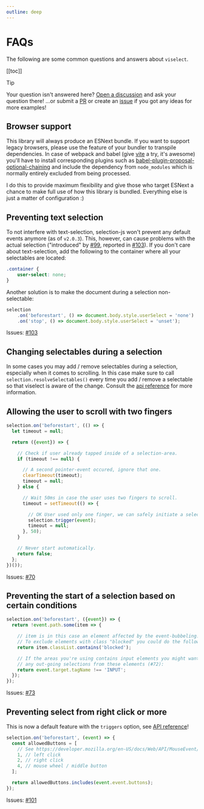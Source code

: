 ```yaml
---
outline: deep
---
```


# FAQs

The following are some common questions and answers about `viselect`.

[[toc]]

> [!TIP]
> Your question isn't answered here? [Open a discussion](https://github.com/simonwep/viselect/discussions) and ask your question there!
> ...or  submit a [PR](https://github.com/simonwep/viselect/compare) or create an [issue](https://github.com/simonwep/viselect/issues/new?assignees=simonwep&labels=&template=feature_request.md&title=) if you got any ideas for more examples!

## Browser support

This library will always produce an ESNext bundle.
If you want to support legacy browsers, please use the feature of your bundler to transpile dependencies.
In case of webpack and babel (give [vite](https://vitejs.dev/) a try, it's awesome) you'll have to install corresponding plugins such as [babel-plugin-proposal-optional-chaining](https://babeljs.io/docs/en/babel-plugin-proposal-optional-chaining) and include the dependency from `node_modules` which is normally entirely excluded from being processed.

I do this to provide maximum flexibility and give those who target ESNext a chance to make full use of how this library is bundled.
Everything else is just a matter of configuration :)

## Preventing text selection

To not interfere with text-selection, selection-js won't prevent any default events anymore (as of `v2.0.3`).
This, however, can cause problems with the actual selection ("introduced" by [#99](https://github.com/simonwep/viselect/pull/99), reported in [#103](https://github.com/simonwep/viselect/issues/103)).
If you don't care about text-selection, add the following to the container where all your selectables are located:

```css
.container {
    user-select: none;
}
```

Another solution is to make the document during a selection non-selectable:

```ts
selection
    .on('beforestart', () => document.body.style.userSelect = 'none')
    .on('stop', () => document.body.style.userSelect = 'unset');
```

Issues: [#103](https://github.com/simonwep/viselect/issues/103)

## Changing selectables during a selection

In some cases you may add / remove selectables during a selection, especially when it comes to scrolling.
In this case make sure to call `selection.resolveSelectables()` every time you add / remove a selectable so that viselect is aware of the change.
Consult the [api reference](./api-reference.md) for more information.


## Allowing the user to scroll with two fingers

```js
selection.on('beforestart', (() => {
  let timeout = null;

  return ({event}) => {

    // Check if user already tapped inside of a selection-area.
    if (timeout !== null) {

      // A second pointer-event occured, ignore that one.
      clearTimeout(timeout);
      timeout = null;
    } else {

      // Wait 50ms in case the user uses two fingers to scroll.
      timeout = setTimeout(() => {

        // OK User used only one finger, we can safely initiate a selection and reset the timer.
        selection.trigger(event);
        timeout = null;
      }, 50);
    }

    // Never start automatically.
    return false;
  };
})());
```

Issues: [#70](https://github.com/simonwep/viselect/issues/70)

## Preventing the start of a selection based on certain conditions 

```js
selection.on('beforestart', ({event}) => {
  return !event.path.some(item => {

    // item is in this case an element affected by the event-bubbeling.
    // To exclude elements with class "blocked" you could do the following (#73):
    return item.classList.contains('blocked');

    // If the areas you're using contains input elements you might want to prevent
    // any out-going selections from these elements (#72):
    return event.target.tagName !== 'INPUT';
  });
});
```

Issues: [#73](https://github.com/simonwep/viselect/issues/73)

## Preventing select from right click or more

This is now a default feature with the `triggers` option, see [API reference](./api-reference.md#selectionoptions)!

```js
selection.on('beforestart', (event) => {
  const allowedButtons = [
    // See https://developer.mozilla.org/en-US/docs/Web/API/MouseEvent/buttons
    1, // left click
    2, // right click
    4, // mouse wheel / middle button
  ];

  return allowedButtons.includes(event.event.buttons);
});
```

Issues: [#101](https://github.com/simonwep/viselect/issues/101)
